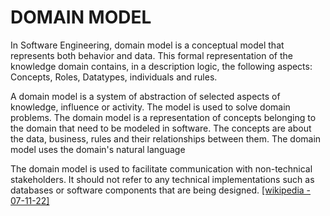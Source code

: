 # DOMAIN MODEL

In Software Engineering, domain model is a conceptual model that represents both behavior and data. This formal representation of the knowledge domain contains, in a description logic, the following aspects: Concepts, Roles, Datatypes, individuals and rules.

A domain model is a system of abstraction of selected aspects of knowledge, influence or activity. The model is used to solve domain problems. The domain model is a representation of concepts belonging to the domain that need to be modeled in software. The concepts are about the data, business, rules and their relationships between them. The domain model uses the domain's natural language

The domain model is used to facilitate communication with non-technical stakeholders. It should not refer to any technical implementations such as databases or software components that are being designed. [[wikipedia - 07-11-22]](https://en.wikipedia.org/wiki/Domain_model#:~:text=In%20software%20engineering%2C%20a%20domain,grounded%20in%20a%20description%20logic)
